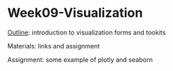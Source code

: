 # Week09-Visualization

[Outline](https://shellywhen.github.io/Visualization/Outline-Visualization.html): introduction to visualization forms and tookits

Materials: links and assignment

Assignment: some example of plotly and seaborn

